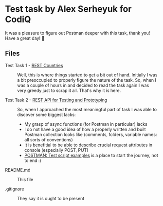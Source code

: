 # Test task by Alex Serheyuk for CodiQ

It was a pleasure to figure out Postman deeper with this task, thank you!
Have a great day!
:unicorn:

## Files

<dl>
  <dt>Test Task 1 - <a href = "https://restcountries.com/">REST Countries</a></dt>
  <dd><p>Well, this is where things started to get a bit out of hand. Initially I was a bit preoccupied to properly figure the nature of the task. So, when I was a couple of hours in and decided to read the task again I was very greedy just to scrap it all. That's why it is here. </p></dd>
  <dt>Test Task 2 - <a href = "https://gorest.co.in/">REST API for Testing and Prototyping</a></dt>
  <dd><p>So, when I approached the most meaningful part of task I was able to discover some biggest lacks: 
  <ul>
  <li>My grasp of async functions (for Postman in particular) lacks</li>
  <li>I do not have a good idea of how a properly written and built Postman collection looks like (comments, folders, variable names: all sorts of conventions)</li>
  <li>It is benefitial to be able to describe crucial request attributes in console (especially POST, PUT)</li>
  <li><a href = "https://learning.postman.com/docs/writing-scripts/script-references/test-examples">POSTMAN: Test script examples</a> is a place to start the journey, not to end :)</li>
  </ul>
  </p></dd>
  <dt>README.md</dt>
  <dd><p>This file</p></dd>
  <dt>.gitignore</dt>
  <dd><p>They say it is ought to be present</p></dd>
</dl>